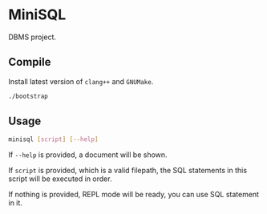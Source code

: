 # MiniSQL
DBMS project.

## Compile
Install latest version of `clang++` and `GNUMake`.
```sh
./bootstrap
```

## Usage

```sh
minisql [script] [--help]
```

If `--help` is provided, a document will be shown.

If `script` is provided, which is a valid filepath, the SQL statements in this script will be executed in order.

If nothing is provided, REPL mode will be ready, you can use SQL statement in it.
